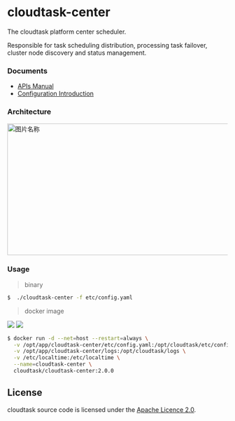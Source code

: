 # cloudtask-center
The cloudtask platform center scheduler.


Responsible for task scheduling distribution, processing task failover, cluster node discovery and status management.
### Documents 
* [APIs Manual](./APIs.md)
* [Configuration Introduction](./Configuration.md)

### Architecture
<img src="https://cloudtask.github.io/cloudtask/_media/cloudtask-architecture.png" width="640" height="300" alt="图片名称" align=center/>

### Usage

> binary

``` bash
$  ./cloudtask-center -f etc/config.yaml
```

> docker image

[![](https://images.microbadger.com/badges/image/cloudtask/cloudtask-center:2.0.0.svg)](https://microbadger.com/images/cloudtask/cloudtask-center:2.0.0 "Get your own image badge on microbadger.com")
[![](https://images.microbadger.com/badges/version/cloudtask/cloudtask-center:2.0.0.svg)](https://microbadger.com/images/cloudtask/cloudtask-center:2.0.0 "Get your own version badge on microbadger.com")
``` bash
$ docker run -d --net=host --restart=always \
  -v /opt/app/cloudtask-center/etc/config.yaml:/opt/cloudtask/etc/config.yaml \
  -v /opt/app/cloudtask-center/logs:/opt/cloudtask/logs \
  -v /etc/localtime:/etc/localtime \
  --name=cloudtask-center \
  cloudtask/cloudtask-center:2.0.0
```


## License
cloudtask source code is licensed under the [Apache Licence 2.0](http://www.apache.org/licenses/LICENSE-2.0.html). 
